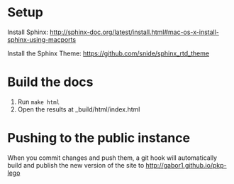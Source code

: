 # Setup

Install Sphinx: http://sphinx-doc.org/latest/install.html#mac-os-x-install-sphinx-using-macports

Install the Sphinx Theme: https://github.com/snide/sphinx_rtd_theme

# Build the docs

1. Run `make html`
2. Open the results at _build/html/index.html

# Pushing to the public instance

When you commit changes and push them, a git hook will automatically build and publish the new version of the site to http://gabor1.github.io/pkp-lego
